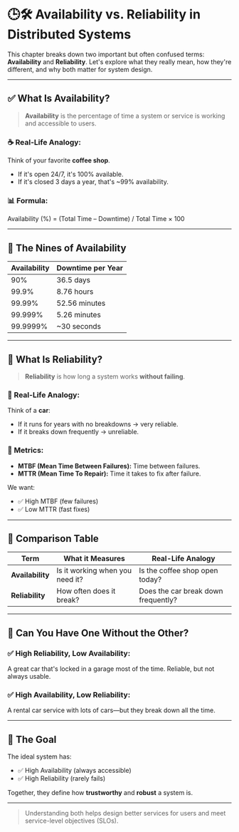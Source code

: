 # 🕒🛠️ Availability vs. Reliability in Distributed Systems

This chapter breaks down two important but often confused terms: **Availability** and **Reliability**. Let's explore what they really mean, how they're different, and why both matter for system design.

---

## ✅ What Is Availability?
> **Availability** is the percentage of time a system or service is working and accessible to users.

### ☕ Real-Life Analogy:
Think of your favorite **coffee shop**.
- If it's open 24/7, it's 100% available.
- If it's closed 3 days a year, that's ~99% availability.

### 📊 Formula:
Availability (%) = (Total Time – Downtime) / Total Time × 100

---

## 🔁 The Nines of Availability
| Availability | Downtime per Year     |
|--------------|------------------------|
| 90%          | 36.5 days              |
| 99.9%        | 8.76 hours             |
| 99.99%       | 52.56 minutes          |
| 99.999%      | 5.26 minutes           |
| 99.9999%     | ~30 seconds            |

---

## 🔧 What Is Reliability?
> **Reliability** is how long a system works **without failing**.

### 🚗 Real-Life Analogy:
Think of a **car**:
- If it runs for years with no breakdowns → very reliable.
- If it breaks down frequently → unreliable.

### 📏 Metrics:
- **MTBF (Mean Time Between Failures):** Time between failures.
- **MTTR (Mean Time To Repair):** Time it takes to fix after failure.

We want:
- ✅ High MTBF (few failures)
- ✅ Low MTTR (fast fixes)

---

## 🔄 Comparison Table
| Term           | What it Measures                   | Real-Life Analogy                     |
|----------------|------------------------------------|---------------------------------------|
| **Availability** | Is it working when you need it?     | Is the coffee shop open today?        |
| **Reliability**  | How often does it break?            | Does the car break down frequently?   |

---

## 🤔 Can You Have One Without the Other?

### ✅ High Reliability, Low Availability:
A great car that's locked in a garage most of the time. Reliable, but not always usable.

### ✅ High Availability, Low Reliability:
A rental car service with lots of cars—but they break down all the time.

---

## 🎯 The Goal
The ideal system has:
- ✅ High Availability (always accessible)
- ✅ High Reliability (rarely fails)

Together, they define how **trustworthy** and **robust** a system is.

---

> Understanding both helps design better services for users and meet service-level objectives (SLOs).
